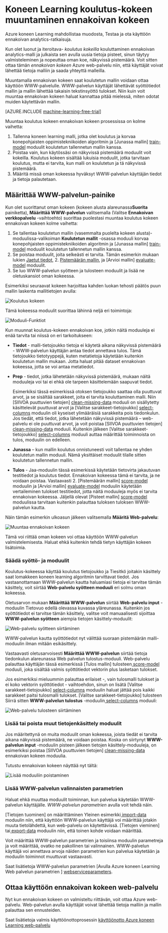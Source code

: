 <properties
    pageTitle="Muuntaa tietokoneen Learning koulutus-kokeen ennakoivan kokeen | Microsoft Azure"
    description="Voit muuntaa tietokoneen Learning-koulutusta koe, koulutus ennakoivan analytics-mallin ennakoivan kokeen voidaan ottaa käyttöön web-palvelu, johon haluat käyttää."
    services="machine-learning"
    documentationCenter=""
    authors="garyericson"
    manager="jhubbard"
    editor="cgronlun"/>

<tags
    ms.service="machine-learning"
    ms.workload="data-services"
    ms.tgt_pltfrm="na"
    ms.devlang="na"
    ms.topic="article"
    ms.date="08/19/2016"
    ms.author="garye"/>

# <a name="convert-a-machine-learning-training-experiment-to-a-predictive-experiment"></a>Koneen Learning koulutus-kokeen muuntaminen ennakoivan kokeen

Azure koneen Learning mahdollistaa muodosta, Testaa ja ota käyttöön ennakoivan analytics-ratkaisuja.

Kun olet luonut ja iteroitava- *koulutus kokeilla* kouluttaminen ennakoivan analytics-malli ja julkaista sen avulla uusia tietoja pisteet, sinun täytyy valmisteleminen ja nopeuttaa oman koe, näkyvissä pistemäärä. Voit sitten ottaa tämän *ennakoivan kokeen* Azure web-palvelu niin, että käyttäjät voivat lähettää tietoja malliin ja saada yhteyttä malleilla.

Muuntamalla ennakoivan kokeen saat koulutetun mallin voidaan ottaa käyttöön WWW-palvelulle. WWW-palvelun käyttäjät lähettävät syöttötiedot mallin ja mallin lähettää takaisin tekstinsyöttö tulokset. Niin kuin voit muuntaa ennakoivan kokeen haluat kannattaa pitää mielessä, miten odotat muiden käytettävän mallin.

[AZURE.INCLUDE [machine-learning-free-trial](../../includes/machine-learning-free-trial.md)]

Muuntaa koulutus kokeen ennakoivan kokeen prosessissa on kolme vaihetta:

1.  Tallenna koneen learning malli, jotka olet koulutus ja korvaa konepohjaisten oppimistekniikoiden algoritmin ja [Junassa mallin] [ train-model] moduulit koulutetun tallennetun mallin kanssa.
2.  Poistaa vain, kun käytössäsi on näkyvissä pistemäärä moduulit voit kokeilla. Koulutus kokeen sisältää lukuisia moduulit, jotka tarvitaan koulutus, mutta ei tarvita, kun malli on koulutetun ja tä näkyvissä pistemäärä.
3.  Määritä missä oman kokeessa hyväksyt WWW-palvelun käyttäjän tiedot ja tietoja palautetaan.

## <a name="set-up-web-service-button"></a>Määrittää WWW-palvelun-painike

Kun olet suorittanut oman kokeen (kokeen alusta alareunassa**Suorita** painiketta), **Määrittää WWW-palvelun** valitsemalla (Valitse **Ennakoivan verkkopalvelu** -vaihtoehto) suorittaa puolestasi muuntaa koulutus kokeen ennakoivan kokeen kolme vaihetta:

1.  Se tallentaa koulutetun mallin (vasemmalta puolelta kokeen alusta)-moduulissa-valikoiman **Koulutetun mallit** -osassa moduuli korvaa konepohjaisten oppimistekniikoiden algoritmin ja [Junassa mallin] [ train-model] moduulit koulutetun tallennetun mallin kanssa.
2.  Se poistaa moduulit, joita selkeästi ei tarvita. Tämän esimerkin mukaan lukien [Jaetut tiedot][split], 2. [Pistemäärän mallin][score-model], ja [Arvioi mallin] [ evaluate-model] moduulit.
3.  Se luo WWW-palvelun syötteen ja tulosteen moduulit ja lisää ne oletuskansiot oman kokeessa.

Esimerkiksi seuraavat kokeen harjoittaa kahden luokan tehosti päätös puun mallin laskenta mallitietojen avulla:

![Koulutus kokeen][figure1]

Tämä kokeessa moduulit suorittaa lähinnä neljä eri toimintoja:

![Moduuli-Funktiot][figure2]

Kun muunnat koulutus-kokeen ennakoivan koe, jotkin näitä moduuleja ei enää tarvita tai niissä on eri tarkoitukseen:

- **Tiedot** - malli-tietojoukko tietoja ei käytetä aikana näkyvissä pistemäärä - WWW-palvelun käyttäjän antaa tiedot annettava tulos. Tämä tietojoukko tietotyyppejä, kuten metatietoja käytetään kuitenkin koulutetun mallin mukaan. Jotta haluat pitää dataset ennakoivan kokeessa, jotta se voi antaa metatiedot.

- **Prep** - tiedot, jotka lähetetään näkyvissä pistemäärä, mukaan näitä moduuleja voi tai ei ehkä ole tarpeen käsittelemään saapuvat tiedot.

    Esimerkiksi tässä esimerkissä otoksen tietojoukko saattaa olla puuttuvat arvot, ja se sisältää sarakkeet, joita ei tarvita kouluttaminen malli. Niin [SIIVOA puuttuvien tietojen] [ clean-missing-data] moduuli on sisällytetty käsittelevät puuttuvat arvot ja [Valitse sarakkeet-tietojoukko] [ select-columns] moduulin oli kyseiset ylimääräisiä sarakkeita pois tiedonkulun. Jos tiedät, että tiedot, jotka lähetetään näkyvissä pistemäärä – web-palvelu ei ole puuttuvat arvot, ja voit poistaa [SIIVOA puuttuvien tietojen] [ clean-missing-data] moduuli. Kuitenkin jälkeen [Valitse sarakkeet-tietojoukko] [ select-columns] moduuli auttaa määrittää toiminnoista on tulos, moduulin on edelleen.

- **Junassa** – kun mallin koulutus onnistuneesti voit tallentaa ne yhden koulutetun mallin moduuli. Nämä yksittäiset moduulit tilalle sitten koulutetun tallennetun mallin.

- **Tulos** - Jaa-moduulin tässä esimerkissä käytetään tietovirta jakautuvan testitiedot ja koulutus tiedot. Ennakoivan kokeessa tämä ei tarvita, ja ne voidaan poistaa. Vastaavasti 2. [Pistemäärän mallin] [ score-model] moduulin ja [Arvioi mallin] [ evaluate-model] moduulin käytetään vertaileminen tulokset testitiedot, jotta näitä moduuleja myös ei tarvita ennakoivan kokeessa. Jäljellä olevat [Pisteet mallin] [ score-model] moduulissa tarvitaan kuitenkin palauttaa tuloksen tuloksen WWW-palvelun kautta.

Näin tämän esimerkin ulkoasun jälkeen valitsemalla **Määritä Web-palvelu**:

![Muuntaa ennakoivan kokeen][figure3]

Tämä voi riittää oman kokeen voi ottaa käyttöön WWW-palvelun valmistelemisesta. Haluat ehkä kuitenkin tehdä tietyn käyttäjän kokeen lisätoimia.

### <a name="adjust-input-and-output-modules"></a>Säädä syöttö- ja moduulit

Koulutus-kokeessa käyttää koulutus tietojoukko ja Tiesitkö joitakin käsittely saat lomakkeen koneen learning algoritmin tarvittavat tiedot. Jos vastaanottamaan WWW-palvelun kautta haluamiasi tietoja ei tarvitse tämän käsittely, voit siirtää **Web-palvelu syötteen moduuli** eri solmu oman kokeessa.

Oletusarvon mukaan **Määrittää WWW-palvelun** siirtää **Web-palvelu input** -moduulin Tietovuo edellä olevassa kuvassa yläreunassa. Kuitenkin jos syöttötiedot ei tarvitse tämän käsittely, valitse voit manuaalisesti sijoittaa **WWW-palvelun syötteen** aiempia tietojen käsittely-moduulit:

![Web-palvelu syötteen siirtäminen][figure4]

WWW-palvelun kautta syöttötiedot nyt välittää suoraan pistemäärän malli-moduulin ilman mitään esikäsittely.

Vastaavasti oletusarvoisesti **Määrittää WWW-palvelun** siirtää tietoja tiedonkulun alareunassa Web palvelun tulostus-moduuli. Web-palvelu palauttaa käyttäjän tässä esimerkissä [Tulos mallin] tulosteen[ score-model] moduuli, joka sisältää valmis syöttötiedot vektorin plus lasketaan tulokset.

Jos esimerkiksi mieluummin palauttaa erilaiset -, vain tulosmalli tulokset ja ei koko vektorin syöttötiedot - vaihtoehdon, sinun on lisätä [Valitse sarakkeet-tietojoukko] [ select-columns] moduulin haluat jättää pois kaikki sarakkeet paitsi tulosmalli tulokset. [Valitse sarakkeet-tietojoukko] tulosteen Siirrä sitten **WWW-palvelun tulostus** -moduulin[ select-columns] moduuli:

![Web-palvelu tulosteen siirtäminen][figure5]

### <a name="add-or-remove-additional-data-processing-modules"></a>Lisää tai poista muut tietojenkäsittely moduulit

Jos määritettynä on muita moduulit oman kokeessa, joista tiedät ei tarvita aikana näkyvissä pistemäärä, ne voidaan poistaa. Koska on siirtynyt **WWW-palvelun input** -moduulin pisteen jälkeen tietojen käsittely-moduuleja, on esimerkiksi poistaa [SIIVOA puuttuvien tietojen] [ clean-missing-data] ennakoivan kokeen moduulia.

Tutustu ennakoivan kokeen näyttää nyt tältä:

![Lisää moduuliin poistaminen][figure6]

### <a name="add-optional-web-service-parameters"></a>Lisää WWW-palvelun valinnaisten parametrien

Haluat ehkä muuttaa moduulit toiminnan, kun palvelua käytetään WWW-palvelun käyttäjälle. *WWW-palvelun parametrien* avulla voit tehdä näin.

[Tietojen tuominen] on määrittäminen Yleinen esimerkki[ import-data] moduulin niin, että käyttöön WWW-palvelun käyttäjä voi määrittää jotakin muuta tietolähdettä, kun web-palvelu on käytettävissä. [Tietojen vieminen] tai[ export-data] moduulin niin, että toinen kohde voidaan määrittää.

Voit määrittää WWW-palvelun parametrien ja toisiinsa moduulin parametreja ja voit määrittää, ovatko ne pakollinen tai valinnainen. WWW-palvelun käyttäjä voi annettava arvoja näiden parametrien kun palvelua käytetään ja moduulin toiminnot muuttuvat vastaavasti.

Saat lisätietoja WWW-palvelun parametrien [Avulla Azure koneen Learning Web palvelun parametrien ] [ webserviceparameters].

[webserviceparameters]: machine-learning-web-service-parameters.md


## <a name="deploy-the-predictive-experiment-as-a-web-service"></a>Ottaa käyttöön ennakoivan kokeen web-palvelu

Nyt kun ennakoivan kokeen on valmisteltu riittävän, voit ottaa Azure web-palvelu. Web-palvelun avulla käyttäjät voivat lähettää tietoja malliin ja mallin palauttaa sen ennusteiden.

Saat lisätietoja valmis käyttöönottoprosessin [käyttöönotto Azure koneen Learning web-palvelu][deploy]

[deploy]: machine-learning-publish-a-machine-learning-web-service.md


<!-- Images -->
[figure1]:./media/machine-learning-convert-training-experiment-to-scoring-experiment/figure1.png
[figure2]:./media/machine-learning-convert-training-experiment-to-scoring-experiment/figure2.png
[figure3]:./media/machine-learning-convert-training-experiment-to-scoring-experiment/figure3.png
[figure4]:./media/machine-learning-convert-training-experiment-to-scoring-experiment/figure4.png
[figure5]:./media/machine-learning-convert-training-experiment-to-scoring-experiment/figure5.png
[figure6]:./media/machine-learning-convert-training-experiment-to-scoring-experiment/figure6.png


<!-- Module References -->
[clean-missing-data]: https://msdn.microsoft.com/library/azure/d2c5ca2f-7323-41a3-9b7e-da917c99f0c4/
[evaluate-model]: https://msdn.microsoft.com/library/azure/927d65ac-3b50-4694-9903-20f6c1672089/
[select-columns]: https://msdn.microsoft.com/library/azure/1ec722fa-b623-4e26-a44e-a50c6d726223/
[import-data]: https://msdn.microsoft.com/library/azure/4e1b0fe6-aded-4b3f-a36f-39b8862b9004/
[score-model]: https://msdn.microsoft.com/library/azure/401b4f92-e724-4d5a-be81-d5b0ff9bdb33/
[split]: https://msdn.microsoft.com/library/azure/70530644-c97a-4ab6-85f7-88bf30a8be5f/
[train-model]: https://msdn.microsoft.com/library/azure/5cc7053e-aa30-450d-96c0-dae4be720977/
[export-data]: https://msdn.microsoft.com/library/azure/7a391181-b6a7-4ad4-b82d-e419c0d6522c/
